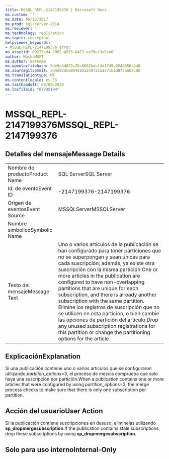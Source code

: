 ```yaml
---
title: MSSQL_REPL-2147199376 | Microsoft Docs
ms.custom: ''
ms.date: 06/13/2017
ms.prod: sql-server-2014
ms.reviewer: ''
ms.technology: replication
ms.topic: conceptual
helpviewer_keywords:
- MSSQL_REPL-2147199376 error
ms.assetid: d9275494-2062-45f3-b471-ee76ec3a2ea0
author: MashaMSFT
ms.author: mathoma
ms.openlocfilehash: 9de9e4d872c25c6662bdcf3d1749c9248650c248
ms.sourcegitcommit: ad4d92dce894592a259721a1571b1d8736abacdb
ms.translationtype: MT
ms.contentlocale: es-ES
ms.lasthandoff: 08/04/2020
ms.locfileid: "87745194"
---
```

# <a name="mssql_repl-2147199376"></a><span data-ttu-id="f39ed-102">MSSQL_REPL-2147199376</span><span class="sxs-lookup"><span data-stu-id="f39ed-102">MSSQL_REPL-2147199376</span></span>
    
## <a name="message-details"></a><span data-ttu-id="f39ed-103">Detalles del mensaje</span><span class="sxs-lookup"><span data-stu-id="f39ed-103">Message Details</span></span>  
  
|||  
|-|-|  
|<span data-ttu-id="f39ed-104">Nombre de producto</span><span class="sxs-lookup"><span data-stu-id="f39ed-104">Product Name</span></span>|<span data-ttu-id="f39ed-105">SQL Server</span><span class="sxs-lookup"><span data-stu-id="f39ed-105">SQL Server</span></span>|  
|<span data-ttu-id="f39ed-106">Id. de evento</span><span class="sxs-lookup"><span data-stu-id="f39ed-106">Event ID</span></span>|<span data-ttu-id="f39ed-107">-2147199376</span><span class="sxs-lookup"><span data-stu-id="f39ed-107">-2147199376</span></span>|  
|<span data-ttu-id="f39ed-108">Origen de eventos</span><span class="sxs-lookup"><span data-stu-id="f39ed-108">Event Source</span></span>|<span data-ttu-id="f39ed-109">MSSQLServer</span><span class="sxs-lookup"><span data-stu-id="f39ed-109">MSSQLServer</span></span>|  
|<span data-ttu-id="f39ed-110">Nombre simbólico</span><span class="sxs-lookup"><span data-stu-id="f39ed-110">Symbolic Name</span></span>||  
|<span data-ttu-id="f39ed-111">Texto del mensaje</span><span class="sxs-lookup"><span data-stu-id="f39ed-111">Message Text</span></span>|<span data-ttu-id="f39ed-112">Uno o varios artículos de la publicación se han configurado para tener particiones que no se superpongan y sean únicas para cada suscripción; además, ya existe otra suscripción con la misma partición.</span><span class="sxs-lookup"><span data-stu-id="f39ed-112">One or more articles in the publication are configured to have non-overlapping partitions that are unique for each subscription, and there is already another subscription with the same partition.</span></span> <span data-ttu-id="f39ed-113">Elimine los registros de suscripción que no se utilicen en esta partición, o bien cambie las opciones de partición del artículo.</span><span class="sxs-lookup"><span data-stu-id="f39ed-113">Drop any unused subscription registrations for this partition or change the partitioning options for the article.</span></span>|  
  
## <a name="explanation"></a><span data-ttu-id="f39ed-114">Explicación</span><span class="sxs-lookup"><span data-stu-id="f39ed-114">Explanation</span></span>  
 <span data-ttu-id="f39ed-115">Si una publicación contiene uno o varios artículos que se configuraron utilizando *partition_options*=3, el proceso de mezcla comprueba que solo haya una suscripción por partición.</span><span class="sxs-lookup"><span data-stu-id="f39ed-115">When a publication contains one or more articles that were configured by using *partition_options*=3, the merge process checks to make sure that there is only one subscription per partition.</span></span>  
  
## <a name="user-action"></a><span data-ttu-id="f39ed-116">Acción del usuario</span><span class="sxs-lookup"><span data-stu-id="f39ed-116">User Action</span></span>  
 <span data-ttu-id="f39ed-117">Si la publicación contiene suscripciones en desuso, elimínelas utilizando **sp_dropmergesubscription**.</span><span class="sxs-lookup"><span data-stu-id="f39ed-117">If the publication contains stale subscriptions, drop these subscriptions by using **sp_dropmergesubscription**.</span></span>  
  
## <a name="internal-only"></a><span data-ttu-id="f39ed-118">Solo para uso interno</span><span class="sxs-lookup"><span data-stu-id="f39ed-118">Internal-Only</span></span>  
  
